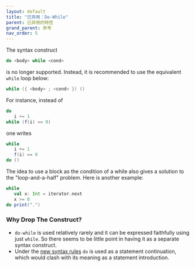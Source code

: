```yaml
---
layout: default
title: "已弃用：Do-While"
parent: 已弃用的特性
grand_parent: 参考
nav_order: 5
---
```


The syntax construct
```scala
do <body> while <cond>
```
is no longer supported. Instead, it is recommended to use the equivalent `while` loop
below:
```scala
while ({ <body> ; <cond> }) ()
```
For instance, instead of
```scala
do
   i += 1
while (f(i) == 0)
```
one writes
```scala
while
   i += 1
   f(i) == 0
do ()
```
The idea to use a block as the condition of a while also gives a solution
to the "loop-and-a-half" problem. Here is another example:
```scala
while
   val x: Int = iterator.next
   x >= 0
do print(".")
```

### Why Drop The Construct?

 - `do-while` is used relatively rarely and it can be expressed faithfully using just `while`. So there seems to be little point in having it as a separate syntax construct.
 - Under the [new syntax rules](../other-new-features/control-syntax.md) `do` is used as a statement continuation, which would clash with its meaning as a statement introduction.
